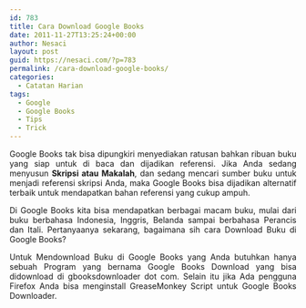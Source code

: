```yaml
---
id: 783
title: Cara Download Google Books
date: 2011-11-27T13:25:24+00:00
author: Nesaci
layout: post
guid: https://nesaci.com/?p=783
permalink: /cara-download-google-books/
categories:
  - Catatan Harian
tags:
  - Google
  - Google Books
  - Tips
  - Trick
---
```

<p style="text-align: justify;">
  Google Books tak bisa dipungkiri menyediakan ratusan bahkan ribuan buku yang siap untuk di baca dan dijadikan referensi. Jika Anda sedang menyusun <strong>Skripsi atau Makalah</strong>, dan sedang mencari sumber buku untuk menjadi referensi skripsi Anda, maka Google Books bisa dijadikan alternatif terbaik untuk mendapatkan bahan referensi yang cukup ampuh.
</p>

<p style="text-align: justify;">
  Di Google Books kita bisa mendapatkan berbagai macam buku, mulai dari buku berbahasa Indonesia, Inggris, Belanda sampai berbahasa Perancis dan Itali. Pertanyaanya sekarang, bagaimana sih cara Download Buku di Google Books?
</p>

<p style="text-align: justify;">
  Untuk Mendownload Buku di Google Books yang Anda butuhkan hanya sebuah Program yang bernama Google Books Download yang bisa didownload di gbooksdownloader dot com. Selain itu jika Ada pengguna Firefox Anda bisa menginstall GreaseMonkey Script untuk Google Books Downloader.
</p>